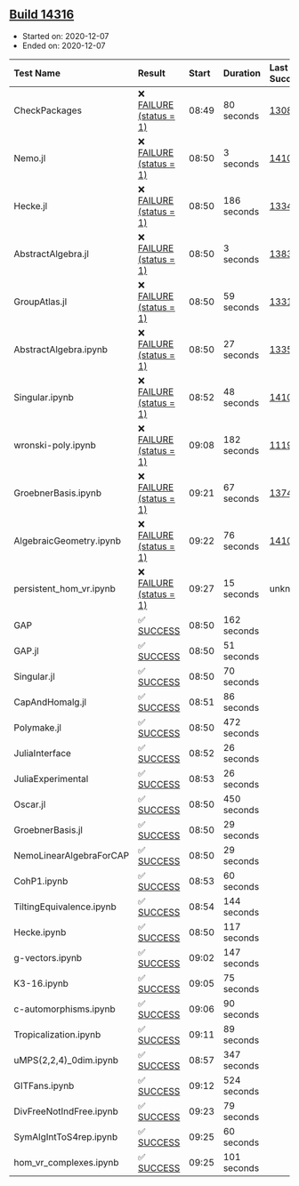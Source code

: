 ## [Build 14316](https://oscarci.mathematik.uni-kl.de/job/oscar/14316/)

* Started on: 2020-12-07
* Ended on: 2020-12-07

| Test Name    | Result | Start | Duration | Last Success | First Failure |
|:-------------|:-------|:------|:---------|:-------------|:--------------|
| CheckPackages | ❌ [FAILURE (status = 1)](https://oscarci.mathematik.uni-kl.de/job/oscar/14316/artifact/logs/build-14316/CheckPackages.log) | 08:49 | 80 seconds | [13085](https://oscarci.mathematik.uni-kl.de/job/oscar/13085/) | [13086](https://oscarci.mathematik.uni-kl.de/job/oscar/13086/) |
| Nemo.jl | ❌ [FAILURE (status = 1)](https://oscarci.mathematik.uni-kl.de/job/oscar/14316/artifact/logs/build-14316/Nemo.jl.log) | 08:50 | 3 seconds | [14101](https://oscarci.mathematik.uni-kl.de/job/oscar/14101/) | [14102](https://oscarci.mathematik.uni-kl.de/job/oscar/14102/) |
| Hecke.jl | ❌ [FAILURE (status = 1)](https://oscarci.mathematik.uni-kl.de/job/oscar/14316/artifact/logs/build-14316/Hecke.jl.log) | 08:50 | 186 seconds | [13341](https://oscarci.mathematik.uni-kl.de/job/oscar/13341/) | [13342](https://oscarci.mathematik.uni-kl.de/job/oscar/13342/) |
| AbstractAlgebra.jl | ❌ [FAILURE (status = 1)](https://oscarci.mathematik.uni-kl.de/job/oscar/14316/artifact/logs/build-14316/AbstractAlgebra.jl.log) | 08:50 | 3 seconds | [13837](https://oscarci.mathematik.uni-kl.de/job/oscar/13837/) | [13838](https://oscarci.mathematik.uni-kl.de/job/oscar/13838/) |
| GroupAtlas.jl | ❌ [FAILURE (status = 1)](https://oscarci.mathematik.uni-kl.de/job/oscar/14316/artifact/logs/build-14316/GroupAtlas.jl.log) | 08:50 | 59 seconds | [13311](https://oscarci.mathematik.uni-kl.de/job/oscar/13311/) | [13312](https://oscarci.mathematik.uni-kl.de/job/oscar/13312/) |
| AbstractAlgebra.ipynb | ❌ [FAILURE (status = 1)](https://oscarci.mathematik.uni-kl.de/job/oscar/14316/artifact/logs/build-14316/AbstractAlgebra.ipynb.log) | 08:50 | 27 seconds | [13355](https://oscarci.mathematik.uni-kl.de/job/oscar/13355/) | [13356](https://oscarci.mathematik.uni-kl.de/job/oscar/13356/) |
| Singular.ipynb | ❌ [FAILURE (status = 1)](https://oscarci.mathematik.uni-kl.de/job/oscar/14316/artifact/logs/build-14316/Singular.ipynb.log) | 08:52 | 48 seconds | [14101](https://oscarci.mathematik.uni-kl.de/job/oscar/14101/) | [14102](https://oscarci.mathematik.uni-kl.de/job/oscar/14102/) |
| wronski-poly.ipynb | ❌ [FAILURE (status = 1)](https://oscarci.mathematik.uni-kl.de/job/oscar/14316/artifact/logs/build-14316/wronski-poly.ipynb.log) | 09:08 | 182 seconds | [11192](https://oscarci.mathematik.uni-kl.de/job/oscar/11192/) | [11193](https://oscarci.mathematik.uni-kl.de/job/oscar/11193/) |
| GroebnerBasis.ipynb | ❌ [FAILURE (status = 1)](https://oscarci.mathematik.uni-kl.de/job/oscar/14316/artifact/logs/build-14316/GroebnerBasis.ipynb.log) | 09:21 | 67 seconds | [13748](https://oscarci.mathematik.uni-kl.de/job/oscar/13748/) | [13749](https://oscarci.mathematik.uni-kl.de/job/oscar/13749/) |
| AlgebraicGeometry.ipynb | ❌ [FAILURE (status = 1)](https://oscarci.mathematik.uni-kl.de/job/oscar/14316/artifact/logs/build-14316/AlgebraicGeometry.ipynb.log) | 09:22 | 76 seconds | [14101](https://oscarci.mathematik.uni-kl.de/job/oscar/14101/) | [14102](https://oscarci.mathematik.uni-kl.de/job/oscar/14102/) |
| persistent_hom_vr.ipynb | ❌ [FAILURE (status = 1)](https://oscarci.mathematik.uni-kl.de/job/oscar/14316/artifact/logs/build-14316/persistent_hom_vr.ipynb.log) | 09:27 | 15 seconds | unknown | unknown |
| GAP | ✅ [SUCCESS](https://oscarci.mathematik.uni-kl.de/job/oscar/14316/artifact/logs/build-14316/GAP.log) | 08:50 | 162 seconds |  |  |
| GAP.jl | ✅ [SUCCESS](https://oscarci.mathematik.uni-kl.de/job/oscar/14316/artifact/logs/build-14316/GAP.jl.log) | 08:50 | 51 seconds |  |  |
| Singular.jl | ✅ [SUCCESS](https://oscarci.mathematik.uni-kl.de/job/oscar/14316/artifact/logs/build-14316/Singular.jl.log) | 08:50 | 70 seconds |  |  |
| CapAndHomalg.jl | ✅ [SUCCESS](https://oscarci.mathematik.uni-kl.de/job/oscar/14316/artifact/logs/build-14316/CapAndHomalg.jl.log) | 08:51 | 86 seconds |  |  |
| Polymake.jl | ✅ [SUCCESS](https://oscarci.mathematik.uni-kl.de/job/oscar/14316/artifact/logs/build-14316/Polymake.jl.log) | 08:50 | 472 seconds |  |  |
| JuliaInterface | ✅ [SUCCESS](https://oscarci.mathematik.uni-kl.de/job/oscar/14316/artifact/logs/build-14316/JuliaInterface.log) | 08:52 | 26 seconds |  |  |
| JuliaExperimental | ✅ [SUCCESS](https://oscarci.mathematik.uni-kl.de/job/oscar/14316/artifact/logs/build-14316/JuliaExperimental.log) | 08:53 | 26 seconds |  |  |
| Oscar.jl | ✅ [SUCCESS](https://oscarci.mathematik.uni-kl.de/job/oscar/14316/artifact/logs/build-14316/Oscar.jl.log) | 08:50 | 450 seconds |  |  |
| GroebnerBasis.jl | ✅ [SUCCESS](https://oscarci.mathematik.uni-kl.de/job/oscar/14316/artifact/logs/build-14316/GroebnerBasis.jl.log) | 08:50 | 29 seconds |  |  |
| NemoLinearAlgebraForCAP | ✅ [SUCCESS](https://oscarci.mathematik.uni-kl.de/job/oscar/14316/artifact/logs/build-14316/NemoLinearAlgebraForCAP.log) | 08:50 | 29 seconds |  |  |
| CohP1.ipynb | ✅ [SUCCESS](https://oscarci.mathematik.uni-kl.de/job/oscar/14316/artifact/logs/build-14316/CohP1.ipynb.log) | 08:53 | 60 seconds |  |  |
| TiltingEquivalence.ipynb | ✅ [SUCCESS](https://oscarci.mathematik.uni-kl.de/job/oscar/14316/artifact/logs/build-14316/TiltingEquivalence.ipynb.log) | 08:54 | 144 seconds |  |  |
| Hecke.ipynb | ✅ [SUCCESS](https://oscarci.mathematik.uni-kl.de/job/oscar/14316/artifact/logs/build-14316/Hecke.ipynb.log) | 08:50 | 117 seconds |  |  |
| g-vectors.ipynb | ✅ [SUCCESS](https://oscarci.mathematik.uni-kl.de/job/oscar/14316/artifact/logs/build-14316/g-vectors.ipynb.log) | 09:02 | 147 seconds |  |  |
| K3-16.ipynb | ✅ [SUCCESS](https://oscarci.mathematik.uni-kl.de/job/oscar/14316/artifact/logs/build-14316/K3-16.ipynb.log) | 09:05 | 75 seconds |  |  |
| c-automorphisms.ipynb | ✅ [SUCCESS](https://oscarci.mathematik.uni-kl.de/job/oscar/14316/artifact/logs/build-14316/c-automorphisms.ipynb.log) | 09:06 | 90 seconds |  |  |
| Tropicalization.ipynb | ✅ [SUCCESS](https://oscarci.mathematik.uni-kl.de/job/oscar/14316/artifact/logs/build-14316/Tropicalization.ipynb.log) | 09:11 | 89 seconds |  |  |
| uMPS(2,2,4)_0dim.ipynb | ✅ [SUCCESS](https://oscarci.mathematik.uni-kl.de/job/oscar/14316/artifact/logs/build-14316/uMPS-2-2-4-_0dim.ipynb.log) | 08:57 | 347 seconds |  |  |
| GITFans.ipynb | ✅ [SUCCESS](https://oscarci.mathematik.uni-kl.de/job/oscar/14316/artifact/logs/build-14316/GITFans.ipynb.log) | 09:12 | 524 seconds |  |  |
| DivFreeNotIndFree.ipynb | ✅ [SUCCESS](https://oscarci.mathematik.uni-kl.de/job/oscar/14316/artifact/logs/build-14316/DivFreeNotIndFree.ipynb.log) | 09:23 | 79 seconds |  |  |
| SymAlgIntToS4rep.ipynb | ✅ [SUCCESS](https://oscarci.mathematik.uni-kl.de/job/oscar/14316/artifact/logs/build-14316/SymAlgIntToS4rep.ipynb.log) | 09:25 | 60 seconds |  |  |
| hom_vr_complexes.ipynb | ✅ [SUCCESS](https://oscarci.mathematik.uni-kl.de/job/oscar/14316/artifact/logs/build-14316/hom_vr_complexes.ipynb.log) | 09:25 | 101 seconds |  |  |
